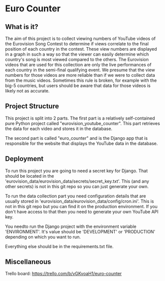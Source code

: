 # Euro Counter

## What is it?
The aim of this project is to collect viewing numbers of YouTube videos
of the Eurovision Song Contest to determine if views correlate to the final
position of each country in the contest.
These view numbers are displayed in a graph in such a way so that the viewer can
easily determine which country's song is most viewed compared to the others.
The Eurovision videos that are used for this collection are only the live performances
of each country in the semi-final qualifying event. We presume that the view
numbers for those videos are more reliable than if we were to collect data from the music videos.
Sometimes this rule is broken, for example with the big-5 countries, but users should
be aware that data for those videos is likely not as accurate.

## Project Structure

This project is split into 2 parts. The first part is a relatively self-contained
pure Python project called "eurovision_youtube_counter". This part retrieves the data
for each video and stores it in the database.

The second part is called "euro_counter" and is the Django app that is 
responsible for the website that displays the YouTube data in the database.

## Deployment
To run this project you are going to need a secret key for Django. That should
be located in the 'eurovision_data/eurovision_data/secrets/secret_key.txt'.
This (and any other secrets) is not in this git repo so you can just generate your own.

To run the data collection part you need configuration details that are usually
stored in 'eurovision_data/eurovision_data/config/cron.ini'. This is not in this
git repo but you can find it on the production environment. If you don't have access
to that then you need to generate your own YouTube API key.

You needto run the Django project with the environment variable 'ENVIRONMENT'.
It's value should be 'DEVELOPMENT' or 'PRODUCTION' depending on which you want to run.

Everything else should be in the requirements.txt file.

## Miscellaneous
Trello board: https://trello.com/b/vGKvoaH1/euro-counter